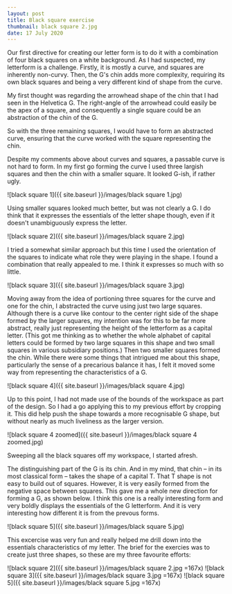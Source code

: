 ```yaml
---
layout: post
title: Black square exercise
thumbnail: black square 2.jpg
date: 17 July 2020
---
```


Our first directive for creating our letter form is to do it with a combination of four black squares on a white background. As I had suspected, my letterform is a challenge. Firstly, it is mostly a curve, and squares are inherently non-curvy. Then, the G's chin adds more complexity, requiring its own black squares and being a very different kind of shape from the curve.

My first thought was regarding the arrowhead shape of the chin that I had seen in the Helvetica G. The right-angle of the arrowhead could easily be the apex of a square, and consequently a single square could be an abstraction of the chin of the G.

So with the three remaining squares, I would have to form an abstracted curve, ensuring that the curve worked with the square representing the chin.

Despite my comments above about curves and squares, a passable curve is not hard to form. In my first go forming the curve I used three largish squares and then the chin with a smaller square. It looked G-ish, if rather ugly.

![black square 1]({{ site.baseurl }}/images/black square 1.jpg)

Using smaller squares looked much better, but was not clearly a G. I do think that it expresses the essentials of the letter shape though, even if it doesn't unambiguously express the letter.

![black square 2]({{ site.baseurl }}/images/black square 2.jpg)

I tried a somewhat similar approach but this time I used the orientation of the squares to indicate what role they were playing in the shape. I found a combination that really appealed to me. I think it expresses so much with so little.

![black square 3]({{ site.baseurl }}/images/black square 3.jpg)

Moving away from the idea of portioning three squares for the curve and one for the chin, I abstracted the curve using just two large squares. Although there is a curve like contour to the center right side of the shape formed by the larger squares, my intention was for this to be far more abstract, really just representing the height of the letterform as a capital letter. (This got me thinking as to whether the whole alphabet of capital letters could be formed by two large squares in this shape and two small squares in various subsidiary positions.) Then two smaller squares formed the chin. While there were some things that intrigued me about this shape, particularly the sense of a precarious balance it has, I felt it moved some way from representing the characteristics of a G. 

![black square 4]({{ site.baseurl }}/images/black square 4.jpg)

Up to this point, I had not made use of the bounds of the workspace as part of the design. So I had a go applying this to my previous effort by cropping it. This did help push the shape towards a more recognisable G shape, but without nearly as much liveliness as the larger version.

![black square 4 zoomed]({{ site.baseurl }}/images/black square 4 zoomed.jpg)

Sweeping all the black squares off my workspace, I started afresh.

The distinguishing part of the G is its chin. And in my mind, that chin – in its most classical form – takes the shape of a capital T. That T shape is not easy to build out of squares. However, it is very easily formed from the negative space between squares. This gave me a whole new direction for forming a G, as shown below. I think this one is a really interesting form and very boldly displays the essentials of the G letterform. And it is very interesting how different it is from the prevous forms.

![black square 5]({{ site.baseurl }}/images/black square 5.jpg)

This excercise was very fun and really helped me drill down into the essentials characteristics of my letter. The brief for the exercies was to create just three shapes, so these are my three favourite efforts:

![black square 2]({{ site.baseurl }}/images/black square 2.jpg =167x) ![black square 3]({{ site.baseurl }}/images/black square 3.jpg =167x) ![black square 5]({{ site.baseurl }}/images/black square 5.jpg =167x)

